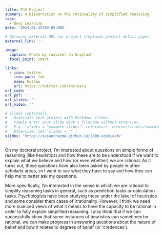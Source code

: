 ```yaml
---
title: PhD Project
summary: A Dissertation on the rationality of simplified reasoning
tags:
  - Deep Learning
date: '2024-01-15T00:00:00Z'

# Optional external URL for project (replaces project detail page).
external_link: ''

image:
  caption: Photo by rawpixel on Unsplash
  focal_point: Smart

links:
  - icon: twitter
    icon_pack: fab
    name: Follow
    url: https://twitter.com/entrescu
url_code: ''
url_pdf: ''
url_slides: ''
url_video: ''

# Slides (optional).
#   Associate this project with Markdown slides.
#   Simply enter your slide deck's filename without extension.
#   E.g. `slides = "example-slides"` references `content/slides/example-slides.md`.
#   Otherwise, set `slides = ""`.
slides: 'https://sesanchezma.github.io/2309-sophia/#/'
---
```


On my doctoral project, I’m interested about questions on simple forms of reasoning (like heuristics) and how these are to be understood if we want to explain what we believe and how (or even whether) we are rational. As it turns out, these questions have also been asked by people in other scholarly areas, so I want to see what they have to say and how they can help me to better ask my questions.

More specifically, I’m interested in the sense in which we are rational to simplify reasoning tasks in general, such as prediction tasks or calculation tasks. Psychologists have been studying these under the label of heuristics and some consider them cases of irrationality. However, I think we need more nuanced views of what it means to have the capacity to be rational in order to fully explain simplified reasoning. I also think that if we can successfully show that some instances of heuristics can sometimes be rational, we can make progress in answering questions about the nature of belief and how it relates to degrees of belief (or 'credences').
